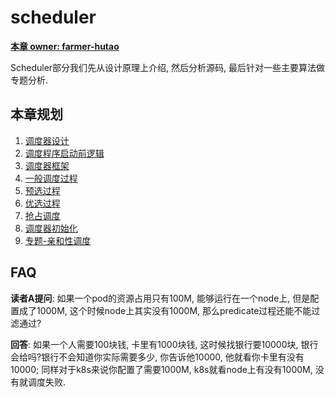 # scheduler

**<u>本章 owner: farmer-hutao</u>**

Scheduler部分我们先从设计原理上介绍, 然后分析源码, 最后针对一些主要算法做专题分析. 

## 本章规划

1. [调度器设计](./design.md)
2. [调度程序启动前逻辑](./before-scheduler-run.md)
3. [调度器框架](./scheduler-framework.md)
4. [一般调度过程](./generic-scheduler.md)
5. [预选过程](./predicate.md)
6. [优选过程](./priority.md)
7. [抢占调度](./preempt.md)
8. [调度器初始化](./init.md)
9. [专题-亲和性调度](./affinity.md)
## FAQ

**读者A提问**: 如果一个pod的资源占用只有100M, 能够运行在一个node上, 但是配置成了1000M, 这个时候node上其实没有1000M, 那么predicate过程还能不能过滤通过?

**回答**: 如果一个人需要100块钱, 卡里有1000块钱, 这时候找银行要10000块, 银行会给吗?银行不会知道你实际需要多少, 你告诉他10000, 他就看你卡里有没有10000; 同样对于k8s来说你配置了需要1000M, k8s就看node上有没有1000M, 没有就调度失败. 